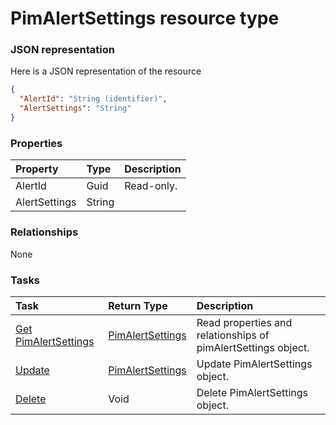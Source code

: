 # PimAlertSettings resource type



### JSON representation

Here is a JSON representation of the resource

<!-- {
  "blockType": "resource",
  "optionalProperties": [

  ],
  "@odata.type": "microsoft.graph.PimAlertSettings"
}-->

```json
{
  "AlertId": "String (identifier)",
  "AlertSettings": "String"
}

```
### Properties
| Property	   | Type	|Description|
|:---------------|:--------|:----------|
|AlertId|Guid| Read-only.|
|AlertSettings|String||

### Relationships
None


### Tasks

| Task		   | Return Type	|Description|
|:---------------|:--------|:----------|
|[Get PimAlertSettings](../api/pimalertsettings_get.md) | [PimAlertSettings](pimalertsettings.md) |Read properties and relationships of pimAlertSettings object.|
|[Update](../api/pimalertsettings_update.md) | [PimAlertSettings](pimalertsettings.md)	|Update PimAlertSettings object. |
|[Delete](../api/pimalertsettings_delete.md) | Void	|Delete PimAlertSettings object. |

<!-- uuid: 67e8dd82-e15e-49e6-bb67-aa15eb3ed471
2015-10-16 23:06:07 UTC -->
<!-- {
  "type": "#page.annotation",
  "description": "PimAlertSettings resource",
  "keywords": "",
  "section": "documentation",
  "tocPath": ""
}-->